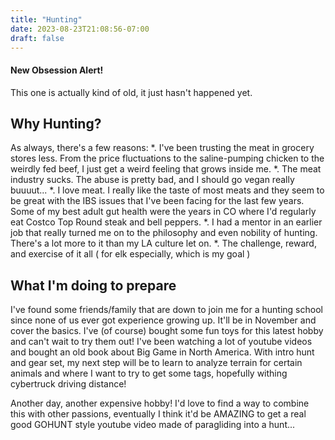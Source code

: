```yaml
---
title: "Hunting"
date: 2023-08-23T21:08:56-07:00
draft: false
---
```


#### New Obsession Alert!

This one is actually kind of old, it just hasn't happened yet.

## Why Hunting?
As always, there's a few reasons:
*. I've been trusting the meat in grocery stores less. From the price fluctuations to the saline-pumping chicken to the weirdly fed beef, I just get a weird feeling that grows inside me.
*. The meat industry sucks. The abuse is pretty bad, and I should go vegan really buuuut...
*. I love meat. I really like the taste of most meats and they seem to be great with the IBS issues that I've been facing for the last few years. Some of my best adult gut health were the years in CO where I'd regularly eat Costco Top Round steak and bell peppers.
*. I had a mentor in an earlier job that really turned me on to the philosophy and even nobility of hunting. There's a lot more to it than my LA culture let on.
*. The challenge, reward, and exercise of it all ( for elk especially, which is my goal )

## What I'm doing to prepare
I've found some friends/family that are down to join me for a hunting school since none of us ever got experience growing up. It'll be in November and cover the basics. I've (of course) bought some fun toys for this latest hobby and can't wait to try them out! 
I've been watching a lot of youtube videos and bought an old book about Big Game in North America.
With intro hunt and gear set, my next step will be to learn to analyze terrain for certain animals and where I want to try to get some tags, hopefully withing cybertruck driving distance!

Another day, another expensive hobby! I'd love to find a way to combine this with other passions, eventually I think it'd be AMAZING to get a real good GOHUNT style youtube video made of paragliding into a hunt...